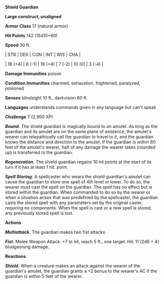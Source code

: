 **Shield Guardian**

**Large construct, unaligned**

**Armor Class** 17 (natural armor)

**Hit Points** 142 (15d10+60)

**Speed** 30 ft.

|   STR   |   DEX   |   CON   |   INT   |   WIS   |   CHA   |
  
| 18 (+4) | 8 (-1) | 18 (+4) | 7 (-2) | 10 (0) | 3 (-4) |

**Damage Immunities** poison

**Condition Immunities** charmed, exhaustion, frightened, paralyzed, poisoned

**Senses** blindsight 10 ft., darkvision 60 ft.

**Languages** understands commands given in any language but can't speak

**Challenge** 7 (2,900 XP)

***Bound.*** The shield guardian is magically bound to an amulet. As long as the guardian and its amulet are on the same plane of existence, the amulet's wearer can telepathically call the guardian to travel to it, and the guardian knows the distance and direction to the amulet. If the guardian is within 60 feet of the amulet's wearer, half of any damage the wearer takes (rounded up) is transferred to the guardian.

***Regeneration.*** The shield guardian regains 10 hit points at the start of its turn if it has at least 1 hit. point.

***Spell Storing.*** A spellcaster who wears the shield guardian's amulet can cause the guardian to store one spell of 4th level or lower. To do so, the wearer must cast the spell on the guardian. The spell has no effect but is stored within the guardian. When commanded to do so by the wearer or when a situation arises that was predefined by the spellcaster, the guardian casts the stored spell with any parameters set by the original caster, requiring no components. When the spell is cast or a new spell is stored, any previously stored spell is lost.

**Actions**

***Multiattack.*** The guardian makes two fist attacks.

***Fist.*** Melee Weapon Attack: +7 to hit, reach 5 ft., one target. Hit: 11 (2d6 + 4) bludgeoning damage.

**Reactions**

***Shield.*** When a creature makes an attack against the wearer of the guardian's amulet, the guardian grants a +2 bonus to the wearer's AC if the guardian is within 5 feet of the wearer.

